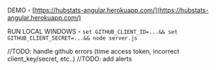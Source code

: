 DEMO - [https://hubstats-angular.herokuapp.com/](https://hubstats-angular.herokuapp.com/)

RUN LOCAL WINDOWS - `set GITHUB_CLIENT_ID=...&& set GITHUB_CLIENT_SECRET=...&& node server.js`


//TODO: handle github errors (time access token, incorrect client_key/secret, etc..)
//TODO: add alerts